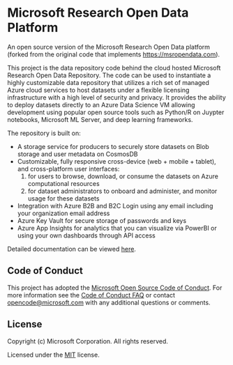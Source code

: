 # Microsoft Research Open Data Platform

An open source version of the Microsoft Research Open Data platform (forked from the original code that implements https://msropendata.com).

This project is the data repository code behind the cloud hosted Microsoft Research Open Data Repository. The code can be used to instantiate a highly customizable data repository that utilizes a rich set of managed Azure cloud services to host datasets under a flexible licensing infrastructure with a high level of security and privacy. 
It provides the ability to deploy datasets directly to an Azure Data Science VM allowing development using popular open source tools such as Python/R on Juypter notebooks, Microsoft ML Server, and deep learning frameworks.

The repository is built on:
- A storage service for producers to securely store datasets on Blob storage and user metadata on CosmosDB 
- Customizable, fully responsive cross-device (web + mobile + tablet), and cross-platform user interfaces: 
    1) for users to browse, download, or consume the datasets on Azure computational resources
    2) for dataset administrators to onboard and administer, and monitor usage for these datasets
- Integration with Azure B2B and B2C Login using any email including your organization email address
- Azure Key Vault for secure storage of passwords and keys
- Azure App Insights for analytics that you can visualize via PowerBI or using your own dashboards through API access


Detailed documentation can be viewed [here](docs/index.md).

## Code of Conduct

This project has adopted the [Microsoft Open Source Code of Conduct](https://opensource.microsoft.com/codeofconduct/). For more information see the [Code of Conduct FAQ](https://opensource.microsoft.com/codeofconduct/faq/) or contact [opencode@microsoft.com](mailto:opencode@microsoft.com) with any additional questions or comments.

## License

Copyright (c) Microsoft Corporation. All rights reserved.

Licensed under the [MIT](LICENSE.txt) license.
